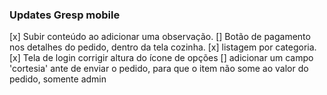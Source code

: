 ### Updates Gresp mobile

[x] Subir conteúdo ao adicionar uma observação.
[] Botão de pagamento nos detalhes do pedido, dentro da tela cozinha.
[x] listagem por categoria.
[x] Tela de login corrigir altura do ícone de opções
[] adicionar um campo 'cortesia' ante de enviar o pedido, para que o item não some ao valor do pedido, somente admin

